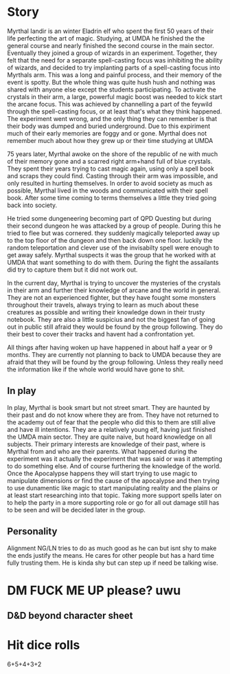 # Story


Myrthal Iandir is an winter Eladrin elf who spent the first 50 years of their life perfecting the art of magic. Studying, at UMDA he finished the the general course and nearly finished the second course in the main sector. Eventually they joined a group of wizards in an experiment. Together, they felt that the need for a separate spell-casting focus was inhibiting the ability of wizards, and decided to try implanting parts of a spell-casting focus into Myrthals arm. This was a long and painful process, and their memory of the event is spotty. But the whole thing was quite hush hush and nothing was shared with anyone else except the students participating. To activate the crystals in their arm, a large, powerful magic boost was needed to kick start the arcane focus. This was achieved by channelling a part of the feywild through the spell-casting focus, or at least that's what they think happened. The experiment went wrong, and the only thing they can remember is that their body was dumped and buried underground. Due to this expiriment much of their early memories are foggy and or gone. Myrthal does not remember much about how they grew up or their time studying at UMDA

75 years later, Myrthal awoke on the shore of  the republic of ne with much of their memory gone and a scarred right arm+hand full of blue crystals. They spent their years trying to cast magic again, using only a spell book and scraps they could find. Casting through their arm was impossible, and only resulted in hurting themselves. In order to avoid society as much as possible, Myrthal lived in the woods and communicated with their spell book. After some time coming to terms themselves a little they tried going back into society. 

He tried some dungeneering becoming part of QPD Questing but during their second dungeon he was attacked by a group of people. During this he tried to flee but was cornered. they suddenly magically teleported away up to the top floor of the dungeon and then back down one floor. luckily the random teleportation and clever use of the invisabilty spell were enough to get away safely.  Myrthal suspects it was the group that he worked with at UMDA that want something to do with them. During the fight the assailants did try to capture them but it did not work out.

In the current day, Myrthal is trying to uncover the mysteries of the crystals in their arm and further their knowledge of arcane and the world in general. They are not an experienced fighter, but they have fought some monsters throughout their travels, always trying to learn as much about these creatures as possible and writing their knowledge down in their trusty notebook. They are also a little suspicius and not the biggest fan of going out in public still afraid they would be found by the group following. They do their best to cover their tracks and havent had a confrontation yet.

All things after having woken up have happened in about half a year or 9 months. They are currently not planning to back to UMDA because they are afraid that they will be found by the group following. Unless they really need the information like if the whole world would have gone to shit.

## In play

In play, Myrthal is book smart but not street smart. They are haunted by their past and do not know where they are from. They have not returned to the academy out of fear that the people who did this to them are still alive and have ill intentions. They are a relatively young elf, having just finished the UMDA main sector. They are quite naive, but hoard knowledge on all subjects. Their primary interests are knowledge of their past, where is Myrthal from and who are their parents. What happened during the experiment was it actually the experiment that was said or was it attempting to do something else. And of course furthering the knowledge of the world. Once the Apocalypse happens they will start trying to use magic to manipulate dimensions or find the cause of the apocalypse and then trying to use dunamentic like magic to start manipulating reality and the plains or at least start researching into that topic. Taking more support spells later on to help the party in a more supporting role or go for all out damage still has to be seen and will be decided later in the group.

## Personality

Alignment NG/LN
tries to do as much good as he can but isnt shy to make the ends justify the means. He cares for other people but has a hard time fully trusting them. He is kinda shy but can step up if need be talking wise. 

# DM FUCK ME UP please? uwu


## D&D beyond character sheet


# Hit dice rolls

6+5+4+3+2